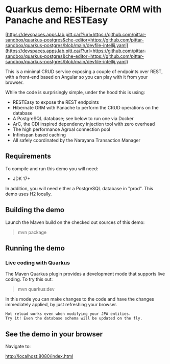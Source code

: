 # Quarkus demo: Hibernate ORM with Panache and RESTEasy

[https://devspaces.apps.lab.pitt.ca/f?url=https://github.com/pittar-sandbox/quarkus-postgres&che-editor=https://github.com/pittar-sandbox/quarkus-postgres/blob/main/devfile-intellij.yaml](https://devspaces.apps.lab.pitt.ca/f?url=https://github.com/pittar-sandbox/quarkus-postgres&che-editor=https://github.com/pittar-sandbox/quarkus-postgres/blob/main/devfile-intellij.yaml)


This is a minimal CRUD service exposing a couple of endpoints over REST,
with a front-end based on Angular so you can play with it from your browser.

While the code is surprisingly simple, under the hood this is using:
 - RESTEasy to expose the REST endpoints
 - Hibernate ORM with Panache to perform the CRUD operations on the database
 - A PostgreSQL database; see below to run one via Docker
 - ArC, the CDI inspired dependency injection tool with zero overhead
 - The high performance Agroal connection pool
 - Infinispan based caching
 - All safely coordinated by the Narayana Transaction Manager

## Requirements

To compile and run this demo you will need:

- JDK 17+

In addition, you will need either a PostgreSQL database in "prod".  This demo uses H2 locally.

## Building the demo

Launch the Maven build on the checked out sources of this demo:

> mvn package

## Running the demo

### Live coding with Quarkus

The Maven Quarkus plugin provides a development mode that supports
live coding. To try this out:

> mvn quarkus:dev

In this mode you can make changes to the code and have the changes immediately applied, by just refreshing your browser.

    Hot reload works even when modifying your JPA entities.
    Try it! Even the database schema will be updated on the fly.

## See the demo in your browser

Navigate to:

<http://localhost:8080/index.html>
